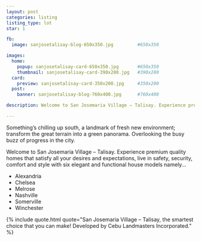 ```yaml
---
layout: post
categories: listing
listing_type: lot
star: 1

fb:
  image: sanjosetalisay-blog-650x350.jpg         #650x350

images:
  home:
    popup: sanjosetalisay-card-650x350.jpg       #650x350
    thumbnail: sanjosetalisay-card-390x280.jpg   #390x280
  card:
    preview: sanjosetalisay-card-350x200.jpg     #350x200
  post:
    banner: sanjosetalisay-blog-760x400.jpg      #760x400

description: Welcome to San Josemaria Village – Talisay. Experience premium quality homes that satisfy all your desires and expectations, live in safety, security, comfort and style with six elegant and functional house models namely

---
```


Something’s chilling up south, a landmark of fresh new environment; transform the great terrain into a green panorama. Overlooking the busy buzz of progress in the city.
 
Welcome to San Josemaria Village – Talisay. Experience premium quality homes that satisfy all your desires and expectations, live in safety, security, comfort and style with six elegant and functional house models namely…
 
- Alexandria
- Chelsea
- Melrose
- Nashville
- Somerville
- Winchester
 

 {% include quote.html quote="San Josemaria Village – Talisay, the smartest choice that you can make! Developed by Cebu Landmasters Incorporated." %}